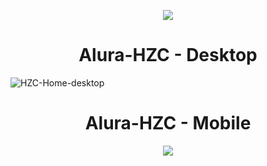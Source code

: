 <p align="center">
<img src="http://img.shields.io/static/v1?label=STATUS&message=EM%20DESENVOLVIMENTO&color=GREEN&style=for-the-badge"/>
</p>

<h1 align="center">Alura-HZC - Desktop</h1>

![HZC-Home-desktop](https://user-images.githubusercontent.com/105315548/177237791-522fc348-4d1c-45a8-b61c-fe3dcc64a7ad.png)

<h1 align="center">Alura-HZC - Mobile</h1>

<p align="center"> 
<img src="https://user-images.githubusercontent.com/105315548/177237970-cd04bc7b-19dd-44f9-9be8-95d529b09ed7.png">
</p>

<!--
## Tópicos-->
<!--
- `Descrição do Projeto`
- `Tecnologias usadas`
- `Acesse o Projeto`






## Descrição do Projeto

Esta é a landing page do 'Alura plus', contendo as informações de cada plano, valores e como assinar cada um ou todos eles.

Esta página foi desenvolvida durante o curso 'HTML e CSS: praticando HTML/CSS' na escola de tecnologia Alura .



## Tecnologias usadas

![HTML5](https://camo.githubusercontent.com/d63d473e728e20a286d22bb2226a7bf45a2b9ac6c72c59c0e61e9730bfe4168c/68747470733a2f2f696d672e736869656c64732e696f2f62616467652f48544d4c352d4533344632363f7374796c653d666f722d7468652d6261646765266c6f676f3d68746d6c35266c6f676f436f6c6f723d7768697465)
![CSS3](https://camo.githubusercontent.com/3a0f693cfa032ea4404e8e02d485599bd0d192282b921026e89d271aaa3d7565/68747470733a2f2f696d672e736869656c64732e696f2f62616467652f435353332d3135373242363f7374796c653d666f722d7468652d6261646765266c6f676f3d63737333266c6f676f436f6c6f723d7768697465)



## Acesse o Projeto

- `Mobile`
- `Tablet`
- `Descktop`

-->



